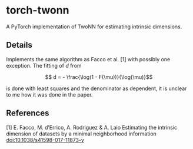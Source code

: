 # torch-twonn
A PyTorch implementation of TwoNN for estimating intrinsic dimensions. 

## Details
Implements the same algorithm as Facco et al. [1] with possibly one exception. The fitting of $`d`$ from

```math
    d = - \frac{\log(1 - F(\mu))}{\log(\mu)}
```

is done with least squares and the denominator as dependent, it is unclear to me how it was done in the paper.


## References
[1] E. Facco, M. d’Errico, A. Rodriguez & A. Laio
    Estimating the intrinsic dimension of datasets by a minimal
    neighborhood information [doi:10.1038/s41598-017-11873-y](https://doi.or/g/10.1038/s41598-017-11873-y)
